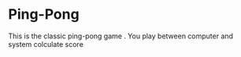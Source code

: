 # Ping-Pong
 
 This is the classic ping-pong game .
 You play between computer and system colculate score
